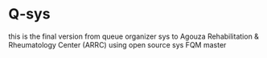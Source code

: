 # Q-sys
this is the final version from queue organizer sys to Agouza Rehabilitation &amp; Rheumatology Center (ARRC) using open source sys FQM master 
